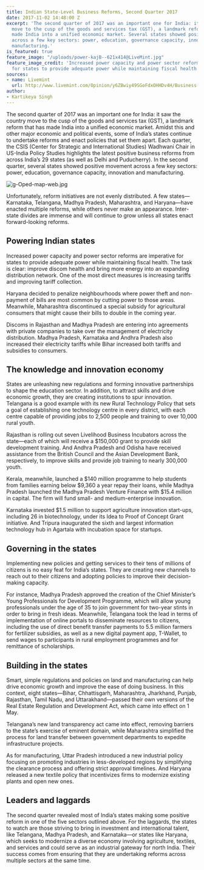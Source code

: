 ```yaml
---
title: Indian State-Level Business Reforms, Second Quarter 2017
date: 2017-11-02 14:48:00 Z
excerpt: 'The second quarter of 2017 was an important one for India: it saw the country
  move to the cusp of the goods and services tax (GST), a landmark reform that has
  made India into a unified economic market. Several states showed positive movement
  across a few key sectors: power, education, governance capacity, innovation and
  manufacturing.'
is_featured: true
feature_image: "/uploads/power-kajB--621x414@LiveMint.jpg"
feature_image_credit: 'Increased power capacity and power sector reforms are imperative
  for states to provide adequate power while maintaining fiscal health. Photo: Bloomberg'
sources:
- name: Livemint
  url: http://www.livemint.com/Opinion/y6ZBwiy49SGoFdxOHHDv4H/Business-reforms-leaders-and-laggards.html
author:
- Kartikeya Singh
---
```


The second quarter of 2017 was an important one for India: it saw the country move to the cusp of the goods and services tax (GST), a landmark reform that has made India into a unified economic market. Amidst this and other major economic and political events, some of India’s states continue to undertake reforms and enact policies that set them apart. Each quarter, the CSIS (Center for Strategic and International Studies) Wadhwani Chair in US-India Policy Studies highlights the latest positive business reforms from across India’s 29 states (as well as Delhi and Puducherry). In the second quarter, several states showed positive movement across a few key sectors: power, education, governance capacity, innovation and manufacturing.

![g-Oped-map-web.jpg](/uploads/g-Oped-map-web.jpg)

Unfortunately, reform initiatives are not evenly distributed. A few states—Karnataka, Telangana, Madhya Pradesh, Maharashtra, and Haryana—have enacted multiple reforms, while others never make an appearance. Inter-state divides are immense and will continue to grow unless all states enact forward-looking reforms.

## Powering Indian states

Increased power capacity and power sector reforms are imperative for states to provide adequate power while maintaining fiscal health. The task is clear: improve discom health and bring more energy into an expanding distribution network. One of the most direct measures is increasing tariffs and improving tariff collection.

Haryana decided to penalize neighbourhoods where power theft and non-payment of bills are most common by cutting power to those areas. Meanwhile, Maharashtra discontinued a special subsidy for agricultural consumers that might cause their bills to double in the coming year.

Discoms in Rajasthan and Madhya Pradesh are entering into agreements with private companies to take over the management of electricity distribution. Madhya Pradesh, Karnataka and Andhra Pradesh also increased their electricity tariffs while Bihar increased both tariffs and subsidies to consumers.

## The knowledge and innovation economy

States are unleashing new regulations and forming innovative partnerships to shape the education sector. In addition, to attract skills and drive economic growth, they are creating institutions to spur innovation. Telangana is a good example with its new Rural Technology Policy that sets a goal of establishing one technology centre in every district, with each centre capable of providing jobs to 2,500 people and training to over 10,000 rural youth.

Rajasthan is rolling out seven Livelihood Business Incubators across the state—each of which will receive a $150,000 grant to provide skill development training. And Andhra Pradesh and Odisha have received assistance from the British Council and the Asian Development Bank, respectively, to improve skills and provide job training to nearly 300,000 youth.

Kerala, meanwhile, launched a $140 million programme to help students from families earning below $9,360 a year repay their loans, while Madhya Pradesh launched the Madhya Pradesh Venture Finance with $15.4 million in capital. The firm will fund small- and medium-enterprise innovation.

Karnataka invested $1.5 million to support agriculture innovation start-ups, including 26 in biotechnology, under its Idea to Proof of Concept Grant initiative. And Tripura inaugurated the sixth and largest information technology hub in Agartala with incubation space for startups.

## Governing in the states

Implementing new policies and getting services to their tens of millions of citizens is no easy feat for India’s states. They are creating new channels to reach out to their citizens and adopting policies to improve their decision-making capacity.

For instance, Madhya Pradesh approved the creation of the Chief Minister’s Young Professionals for Development Programme, which will allow young professionals under the age of 35 to join government for two-year stints in order to bring in fresh ideas. Meanwhile, Telangana took the lead in terms of implementation of online portals to disseminate resources to citizens, including the use of direct benefit transfer payments to 5.5 million farmers for fertilizer subsidies, as well as a new digital payment app, T-Wallet, to send wages to participants in rural employment programmes and for remittance of scholarships.

## Building in the states

Smart, simple regulations and policies on land and manufacturing can help drive economic growth and improve the ease of doing business. In this context, eight states—Bihar, Chhattisgarh, Maharashtra, Jharkhand, Punjab, Rajasthan, Tamil Nadu, and Uttarakhand—passed their own versions of the Real Estate Regulation and Development Act, which came into effect on 1 May.

Telangana’s new land transparency act came into effect, removing barriers to the state’s exercise of eminent domain, while Maharashtra simplified the process for land transfer between government departments to expedite infrastructure projects.

As for manufacturing, Uttar Pradesh introduced a new industrial policy focusing on promoting industries in less-developed regions by simplifying the clearance process and offering strict approval timelines. And Haryana released a new textile policy that incentivizes firms to modernize existing plants and open new ones.

## Leaders and laggards

The second quarter revealed most of India’s states making some positive reform in one of the five sectors outlined above. For the laggards, the states to watch are those striving to bring in investment and international talent, like Telangana, Madhya Pradesh, and Karnataka—or states like Haryana, which seeks to modernize a diverse economy involving agriculture, textiles, and services and could serve as an industrial gateway for north India. Their success comes from ensuring that they are undertaking reforms across multiple sectors at the same time.